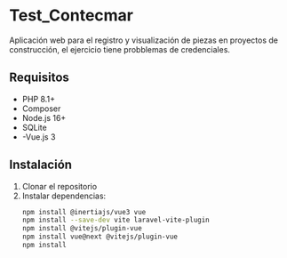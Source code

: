 # Test_Contecmar

Aplicación web para el registro y visualización de piezas en proyectos de construcción, el ejercicio tiene probblemas de credenciales.

## Requisitos

- PHP 8.1+
- Composer
- Node.js 16+
- SQLite
- -Vue.js 3

## Instalación

1. Clonar el repositorio
2. Instalar dependencias:
   ```Bash
   npm install @inertiajs/vue3 vue
   npm install --save-dev vite laravel-vite-plugin
   npm install @vitejs/plugin-vue
   npm install vue@next @vitejs/plugin-vue
   npm install
